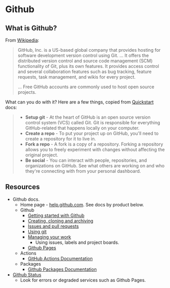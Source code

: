# Github

## What is Github?

From [Wikipedia](https://en.wikipedia.org/wiki/GitHub): 

> GitHub, Inc. is a US-based global company that provides hosting for software development version control using Git. ... It offers the distributed version control and source code management (SCM) functionality of Git, plus its own features. It provides access control and several collaboration features such as bug tracking, feature requests, task management, and wikis for every project.
>
> ... Free GitHub accounts are commonly used to host open source projects.


What can you do with it? Here are a few things, copied from [Quickstart](https://help.github.com/en/github/getting-started-with-github/quickstart) docs:

> - **Setup git** - At the heart of GitHub is an open source version control system (VCS) called Git. Git is responsible for everything GitHub-related that happens locally on your computer.
> - **Create a repo** - To put your project up on GitHub, you'll need to create a repository for it to live in.
> - **Fork a repo** - A fork is a copy of a repository. Forking a repository allows you to freely experiment with changes without affecting the original project.
> - **Be social** - You can interact with people, repositories, and organizations on GitHub. See what others are working on and who they're connecting with from your personal dashboard.


## Resources

- Github docs.
    - Home page - [help.github.com](help.github.com). See docs by product below.
    - Github
        - [Getting started with Github](https://help.github.com/en/github/getting-started-with-github)
        - [Creating, cloning and archiving](https://help.github.com/en/github/creating-cloning-and-archiving-repositories)
        - [Issues and pull requests](https://help.github.com/en/github/collaborating-with-issues-and-pull-requests)
        - [Using git](https://help.github.com/en/github/using-git)
        - [Managing your work](https://help.github.com/en/github/managing-your-work-on-github)
          - Using issues, labels and project boards.
        - [Github Pages](https://help.github.com/en/github/working-with-github-pages)
    - Actions
        - [GitHub Actions Documentation](https://help.github.com/en/actions)
    - Packages
        - [Github Packages Documentation](https://help.github.com/en/packages)
- [Github Status](https://www.githubstatus.com/)
    - Look for errors or degraded services such as Github Pages.
